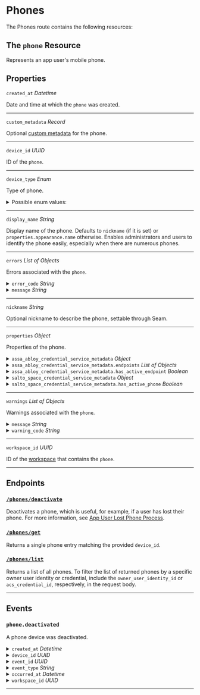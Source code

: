 # Phones

The Phones route contains the following resources:

## The `phone` Resource

Represents an app user's mobile phone.

## Properties

`created_at` *Datetime*

Date and time at which the `phone` was created.


---
`custom_metadata` *Record*

Optional [custom metadata](../../core-concepts/devices/adding-custom-metadata-to-a-device.md) for the phone.


---
`device_id` *UUID*

ID of the `phone`.


---
`device_type` *Enum*

Type of phone.

<details>

<summary>Possible enum values:</summary>

- `ios_phone`
- `android_phone`
</details>


---
`display_name` *String*

Display name of the phone. Defaults to `nickname` (if it is set) or `properties.appearance.name` otherwise. Enables administrators and users to identify the phone easily, especially when there are numerous phones.


---
`errors` *List* *of Objects*

Errors associated with the `phone`.


<details>

<summary><code>error_code</code> <i>String</i></summary>
</details>

<details>

<summary><code>message</code> <i>String</i></summary>
</details>

---
`nickname` *String*

Optional nickname to describe the phone, settable through Seam.


---
`properties` *Object*

Properties of the phone.


<details>

<summary><code>assa_abloy_credential_service_metadata</code> <i>Object</i></summary>

ASSA ABLOY Credential Service metadata for the phone.
</details>

<details>

<summary><code>assa_abloy_credential_service_metadata.endpoints</code> <i>List</i> <i>of Objects</i></summary>

Endpoints associated with the phone.

- <code>endpoint_id</code> <i>String</i>

  ID of the associated endpoint.



- <code>is_active</code> <i>Boolean</i>

  Indicated whether the endpoint is active.


</details>

<details>

<summary><code>assa_abloy_credential_service_metadata.has_active_endpoint</code> <i>Boolean</i></summary>

Indicates whether the credential service has active endpoints associated with the phone.
</details>

<details>

<summary><code>salto_space_credential_service_metadata</code> <i>Object</i></summary>

Salto Space credential service metadata for the phone.
</details>

<details>

<summary><code>salto_space_credential_service_metadata.has_active_phone</code> <i>Boolean</i></summary>

Indicates whether the credential service has an active associated phone.
</details>

---
`warnings` *List* *of Objects*

Warnings associated with the `phone`.


<details>

<summary><code>message</code> <i>String</i></summary>
</details>

<details>

<summary><code>warning_code</code> <i>String</i></summary>
</details>

---
`workspace_id` *UUID*

ID of the [workspace](../../core-concepts/workspaces/README.md) that contains the `phone`.


---
## Endpoints

### [`/phones/deactivate`](./deactivate.md)

Deactivates a phone, which is useful, for example, if a user has lost their phone. For more information, see [App User Lost Phone Process](../../capability-guides/mobile-access/managing-phones-for-a-user-identity.md#app-user-lost-phone-process).
### [`/phones/get`](./get.md)

Returns a single phone entry matching the provided `device_id`.
### [`/phones/list`](./list.md)

Returns a list of all phones. To filter the list of returned phones by a specific owner user identity or credential, include the `owner_user_identity_id` or `acs_credential_id`, respectively, in the request body.

---

## Events

### `phone.deactivated`

A phone device was deactivated.

<details>

<summary><code>created_at</code> <i>Datetime</i></summary>

Date and time at which the event was created.
</details>

<details>

<summary><code>device_id</code> <i>UUID</i></summary>

ID of the [device](../../core-concepts/devices/README.md).
</details>

<details>

<summary><code>event_id</code> <i>UUID</i></summary>

ID of the event.
</details>

<details>

<summary><code>event_type</code> <i>String</i></summary>
</details>

<details>

<summary><code>occurred_at</code> <i>Datetime</i></summary>

Date and time at which the event occurred.
</details>

<details>

<summary><code>workspace_id</code> <i>UUID</i></summary>

ID of the [workspace](../../core-concepts/workspaces/README.md).
</details>

---

